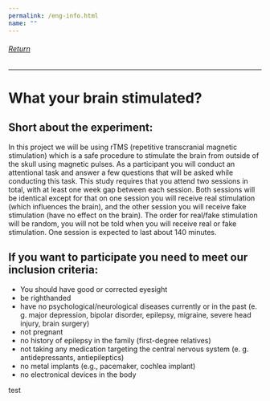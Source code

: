 ```yaml
---
permalink: /eng-info.html
name: ""
---
```

###### [Return](https://uitpsypro.github.io/1/)
---

# What your brain stimulated?

## Short about the experiment: 
In this project we will be using rTMS (repetitive transcranial magnetic stimulation) which is a safe procedure to stimulate the brain from outside of the skull using magnetic pulses. As a participant you will conduct an attentional task and answer a few questions that will be asked while conducting this task. This study requires that you attend two sessions in total, with at least one week gap between each session. Both sessions will be identical except for that on one session you will receive real stimulation (which influences the brain), and the other session you will receive fake stimulation (have no effect on the brain). The order for real/fake stimulation will be random, you will not be told when you will receive real or fake stimulation. One session is expected to last about 140 minutes. 


## If you want to participate you need to meet our inclusion criteria:
* You should have good or corrected eyesight
* be righthanded
* have no psychological/neurological diseases currently or in the past (e. g. major depression, bipolar disorder, epilepsy, migraine, severe head injury, brain surgery)
* not pregnant
* no history of epilepsy in the family (first-degree relatives)
* not taking any medication targeting the central nervous system (e. g. antidepressants, antiepileptics)
* no metal implants (e.g., pacemaker, cochlea implant)
* no electronical devices in the body



test
